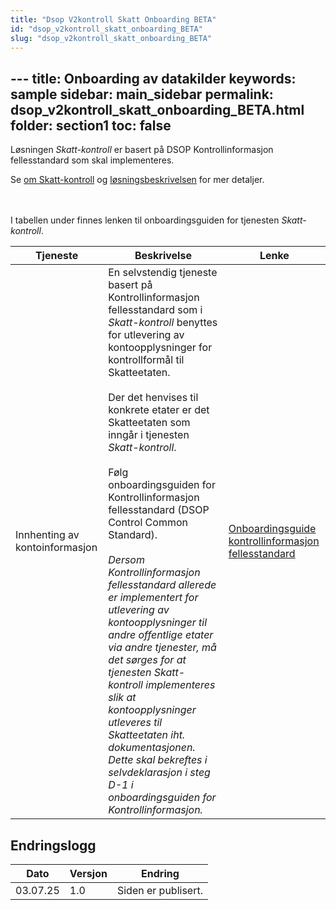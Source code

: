 ```yaml
---
title: "Dsop V2kontroll Skatt Onboarding BETA"
id: "dsop_v2kontroll_skatt_onboarding_BETA"
slug: "dsop_v2kontroll_skatt_onboarding_BETA"
---
```


﻿---
title: Onboarding av datakilder
keywords: sample
sidebar: main_sidebar
permalink: dsop_v2kontroll_skatt_onboarding_BETA.html
folder: section1
toc: false
---

Løsningen *Skatt-kontroll* er basert på DSOP Kontrollinformasjon fellesstandard som skal implementeres.

Se [om Skatt-kontroll](https://dokumentasjon.dsop.no/dsop_v2kontroll_skatt_about.html) og
[løsningsbeskrivelsen](https://dokumentasjon.dsop.no/dsop_v2kontroll_skatt_løsningsbeskrivelse.html) for mer detaljer.


<br><br>
I tabellen under finnes lenken til onboardingsguiden for tjenesten *Skatt-kontroll*.

| Tjeneste                       | Beskrivelse                                                                                                                                                                                                                                                                                                                                                                                                                                                                                                                                                                                                                                                                                                                                                                                                                                 | Lenke                                                                                                                                        |
|--------------------------------|---------------------------------------------------------------------------------------------------------------------------------------------------------------------------------------------------------------------------------------------------------------------------------------------------------------------------------------------------------------------------------------------------------------------------------------------------------------------------------------------------------------------------------------------------------------------------------------------------------------------------------------------------------------------------------------------------------------------------------------------------------------------------------------------------------------------------------------------|----------------------------------------------------------------------------------------------------------------------------------------------|
| Innhenting av kontoinformasjon | En selvstendig tjeneste basert på Kontrollinformasjon fellesstandard som i *Skatt-kontroll* benyttes for utlevering av kontoopplysninger for kontrollformål til Skatteetaten. <br><br>Der det henvises til konkrete etater er det Skatteetaten som inngår i tjenesten *Skatt-kontroll*. <br><br>Følg onboardingsguiden for Kontrollinformasjon fellesstandard (DSOP Control Common Standard). <br><br>*Dersom Kontrollinformasjon fellesstandard allerede er implementert for utlevering av kontoopplysninger til andre offentlige etater via andre tjenester, må det sørges for at tjenesten Skatt-kontroll implementeres slik at kontoopplysninger utleveres til Skatteetaten iht. dokumentasjonen. Dette skal bekreftes i selvdeklarasjon i steg D-1 i onboardingsguiden for Kontrollinformasjon.* | [Onboardingsguide kontrollinformasjon fellesstandard](https://dokumentasjon.dsop.no/dsop_v2fellesstandard_onboarding.html) |

## Endringslogg

| Dato     | Versjon | Endring                                                           |
|----------|---------|-------------------------------------------------------------------|
| 03.07.25 | 1.0     | Siden er publisert. |

